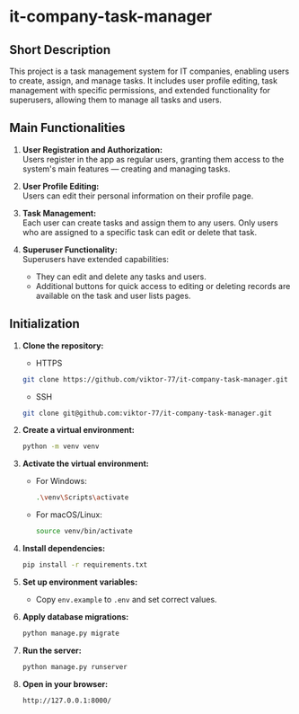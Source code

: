 # it-company-task-manager

## Short Description

This project is a task management system for IT companies, enabling users to
create, assign, and manage tasks. It includes user profile editing, task
management with specific permissions, and extended functionality for
superusers, allowing them to manage all tasks and users.

## Main Functionalities

1. **User Registration and Authorization:**  
   Users register in the app as regular users, granting them access to the
   system's main features — creating and managing tasks.

2. **User Profile Editing:**  
   Users can edit their personal information on their profile page.

3. **Task Management:**  
   Each user can create tasks and assign them to any users. Only users who
   are assigned to a specific task can edit or delete that task.

4. **Superuser Functionality:**  
   Superusers have extended capabilities:
    - They can edit and delete any tasks and users.
    - Additional buttons for quick access to editing or deleting records are
      available on the task and user lists pages.

## Initialization

1. **Clone the repository:**
    - HTTPS
    ```bash
    git clone https://github.com/viktor-77/it-company-task-manager.git
    ```
    - SSH
    ```bash
    git clone git@github.com:viktor-77/it-company-task-manager.git
    ```

2. **Create a virtual environment:**
    ```bash
    python -m venv venv
    ```

3. **Activate the virtual environment:**
    - For Windows:
      ```bash
      .\venv\Scripts\activate
      ```
    - For macOS/Linux:
      ```bash
      source venv/bin/activate
      ```

4. **Install dependencies:**
    ```bash
    pip install -r requirements.txt
    ```

5. **Set up environment variables:**
    - Copy `env.example` to `.env` and set correct values.

6. **Apply database migrations:**
    ```bash
    python manage.py migrate
    ```

7. **Run the server:**
    ```bash
    python manage.py runserver
    ```

8. **Open in your browser:**
    ```
    http://127.0.0.1:8000/
    ```
